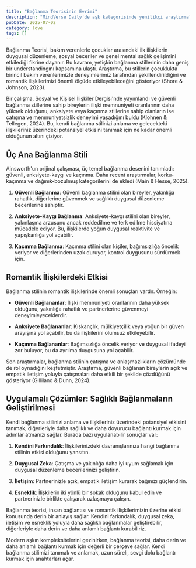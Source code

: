 ```yaml
---
title: "Bağlanma Teorisinin Evrimi"
description: "MindVerse Daily'de aşk kategorisinde yenilikçi araştırmaları ve keşifleri keşfedin."
pubDate: 2025-07-02
category: love
tags: []
---
```


Bağlanma Teorisi, bakım verenlerle çocuklar arasındaki ilk ilişkilerin duygusal düzenleme, sosyal beceriler ve genel mental sağlık gelişimini etkilediği fikrine dayanır. Bu kavram, yetişkin bağlanma stillerinin daha geniş bir understandingını kapsamına ulaştı. Araştırma, bu stillerin çocuklukta birincil bakım verenlerimizle deneyimlerimiz tarafından şekillendirildiğini ve romantik ilişkilerimizi önemli ölçüde etkileyebileceğini gösteriyor (Shore & Johnson, 2023).

Bir çalışma, Sosyal ve Kişisel İlişkiler Dergisi'nde yayımlandı ve güvenli bağlanma stillerine sahip bireylerin ilişki memnuniyeti oranlarının daha yüksek olduğunu, anksiyete veya kaçınma stillerine sahip olanların ise çatışma ve memnuniyetsizlik deneyimi yaşadığını buldu (Klohnen & Tellegen, 2024). Bu, kendi bağlanma stilinizi anlama ve gelecekteki ilişkileriniz üzerindeki potansiyel etkisini tanımak için ne kadar önemli olduğunun altını çiziyor.

## Üç Ana Bağlanma Stili

Ainsworth'un orijinal çalışması, üç temel bağlanma desenini tanımladı: güvenli, anksiyete-kaygı ve kaçınma. Daha recent araştırmalar, korku-kaçınma ve dağınık-bozulmuş kategorilerini de ekledi (Main & Hesse, 2025).

1. **Güvenli Bağlanma**: Güvenli bağlanma stilini olan bireyler, yakınlığa rahatlık, diğerlerine güvenmek ve sağlıklı duygusal düzenleme becerilerine sahiptir.

2. **Anksiyete-Kaygı Bağlanma**: Anksiyete-kaygı stilini olan bireyler, yakınlaşma arzusunu ancak reddedilme ve terk edilme hissiyatına mücadele ediyor. Bu, ilişkilerde yoğun duygusal reaktivite ve yapışkanlığa yol açabilir.

3. **Kaçınma Bağlanma**: Kaçınma stilini olan kişiler, bağımsızlığa öncelik veriyor ve diğerlerinden uzak duruyor, kontrol duygusunu sürdürmek için.

## Romantik İlişkilerdeki Etkisi

Bağlanma stilinin romantik ilişkilerinde önemli sonuçları vardır. Örneğin:

* **Güvenli Bağlananlar**: İlişki memnuniyeti oranlarının daha yüksek olduğunu, yakınlığa rahatlık ve partnerlerine güvenmeyi deneyimleyeceklerdir.

* **Anksiyete Bağlananlar**: Kıskançlık, mülkiyetçilik veya yoğun bir güven arayışına yol açabilir, bu da ilişkilerini olumsuz etkileyebilir.

* **Kaçınma Bağlananlar**: Bağımsızlığa öncelik veriyor ve duygusal ifadeyi zor buluyor, bu da ayrılma duygusuna yol açabilir.

Son araştırmalar, bağlanma stilinin çatışma ve anlaşmazlıkların çözümünde de rol oynadığını keşfetmiştir. Araştırma, güvenli bağlanan bireylerin açık ve empatik iletişim yoluyla çatışmaları daha etkili bir şekilde çözdüğünü gösteriyor (Gilliland & Dunn, 2024).

## Uygulamalı Çözümler: Sağlıklı Bağlanmaların Geliştirilmesi

Kendi bağlanma stilinizi anlama ve ilişkileriniz üzerindeki potansiyel etkisini tanımak, diğerleriyle daha sağlıklı ve daha doyurucu bağlantı kurmak için adımlar atmanızı sağlar. Burada bazı uygulanabilir sonuçlar var:

1. **Kendini Farkındalık**: İlişkilerinizdeki davranışlarınıza hangi bağlanma stilinin etkisi olduğunu yansıtın.

2. **Duygusal Zeka**: Çatışma ve yakınlığa daha iyi uyum sağlamak için duygusal düzenleme becerilerinizi geliştirin.

3. **İletişim**: Partnerinizle açık, empatik iletişim kurarak bağınızı güçlendirin.

4. **Esneklik**: İlişkilerin iki yönlü bir sokak olduğunu kabul edin ve partnerinizle birlikte çalışarak uzlaşmaya çalışın.

Bağlanma teorisi, insan bağlantısı ve romantik ilişkilerimizin üzerine etkisi konusunda derin bir anlayış sağlar. Kendini farkındalık, duygusal zeka, iletişim ve esneklik yoluyla daha sağlıklı bağlanmalar geliştirebilir, diğerleriyle daha derin ve daha anlamlı bağlantı kurabiliriz.

Modern aşkın kompleksitelerini gezinirken, bağlanma teorisi, daha derin ve daha anlamlı bağlantı kurmak için değerli bir çerçeve sağlar. Kendi bağlanma stilimizi tanımak ve anlamak, uzun süreli, sevgi dolu bağlantı kurmak için anahtarları açar.